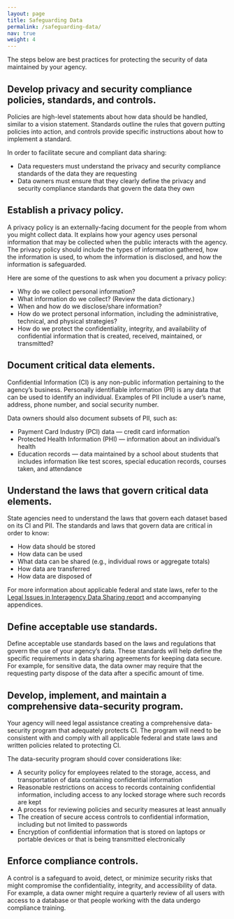 ```yaml
---
layout: page
title: Safeguarding Data
permalink: /safeguarding-data/
nav: true
weight: 4
---
```


The steps below are best practices for protecting the security of data maintained by your agency. 

## Develop privacy and security compliance policies, standards, and controls.

Policies are high-level statements about how data should be handled, similar to a vision statement. Standards outline the rules that govern putting policies into action, and controls provide specific instructions about how to implement a standard.

In order to facilitate secure and compliant data sharing:

 * Data requesters must understand the privacy and security compliance standards of the data they are requesting
 * Data owners must ensure that they clearly define the privacy and security compliance standards that govern the data they own
 
## Establish a privacy policy.

A privacy policy is an externally-facing document for the people from whom you might collect data. It explains how your agency uses personal information that may be collected when the public interacts with the agency. The privacy policy should include the types of information gathered, how the information is used, to whom the information is disclosed, and how the information is safeguarded.

Here are some of the questions to ask when you document a privacy policy:

 * Why do we collect personal information?
 * What information do we collect? (Review the data dictionary.)
 * When and how do we disclose/share information?
 * How do we protect personal information, including the administrative, technical, and physical strategies?
 * How do we protect the confidentiality, integrity, and availability of confidential information that is created, received, maintained, or transmitted?

## Document critical data elements.

Confidential Information (CI) is any non-public information pertaining to the agency’s business. Personally identifiable information (PII) is any data that can be used to identify an individual. Examples of PII include a user’s name, address, phone number, and social security number.

Data owners should also document subsets of PII, such as:

 * Payment Card Industry (PCI) data — credit card information
 * Protected Health Information (PHI) — information about an individual’s health
 * Education records — data maintained by a school about students that includes information like test scores, special education records, courses taken, and attendance

## Understand the laws that govern critical data elements.

State agencies need to understand the laws that govern each dataset based on its CI and PII. The standards and laws that govern data are critical in order to know:

 * How data should be stored
 * How data can be used
 * What data can be shared (e.g., individual rows or aggregate totals)
 * How data are transferred
 * How data are disposed of

For more information about applicable federal and state laws, refer to the [Legal Issues in Interagency Data Sharing report](https://portal.ct.gov/-/media/CT-Data/PA-19153-Legal-Issues-in-Interagency-Data-Sharing-Report-11520.pdf) and accompanying appendices.

## Define acceptable use standards.

Define acceptable use standards based on the laws and regulations that govern the use of your agency’s data. These standards will help define the specific requirements in data sharing agreements for keeping data secure. For example, for sensitive data, the data owner may require that the requesting party dispose of the data after a specific amount of time.

## Develop, implement, and maintain a comprehensive data-security program.

Your agency will need legal assistance creating a comprehensive data-security program that adequately protects CI. The program will need to be consistent with and comply with all applicable federal and state laws and written policies related to protecting CI.

The data-security program should cover considerations like:

 * A security policy for employees related to the storage, access, and transportation of data containing confidential information
 * Reasonable restrictions on access to records containing confidential information, including access to any locked storage where such records are kept
 * A process for reviewing policies and security measures at least annually
 * The creation of secure access controls to confidential information, including but not limited to passwords
 * Encryption of confidential information that is stored on laptops or portable devices or that is being transmitted electronically

## Enforce compliance controls.

A control is a safeguard to avoid, detect, or minimize security risks that might compromise the confidentiality, integrity, and accessibility of data. For example, a data owner might require a quarterly review of all users with access to a database or that people working with the data undergo compliance training.
